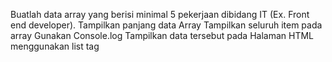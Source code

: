 Buatlah data array yang berisi minimal 5 pekerjaan dibidang IT (Ex. Front end developer). 
Tampilkan panjang data Array
Tampilkan seluruh item pada array
Gunakan Console.log
Tampilkan data tersebut pada Halaman HTML menggunakan list tag
